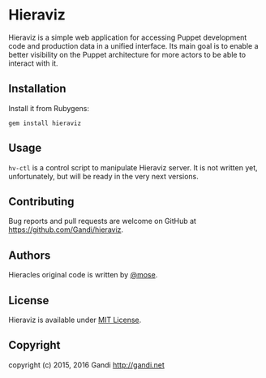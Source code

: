 Hieraviz
===============

Hieraviz is a simple web application for accessing Puppet development code and production data in a unified interface. Its main goal is to enable a better visibility on the Puppet architecture for more actors to be able to interact with it.


Installation 
-------------------
Install it from Rubygens:

    gem install hieraviz

Usage
----------
`hv-ctl` is a control script to manipulate Hieraviz server. It is not written yet, unfortunately, but will be ready in the very next versions.

Contributing
----------------
Bug reports and pull requests are welcome on GitHub at https://github.com/Gandi/hieraviz.

Authors
-----------
Hieracles original code is written by [@mose](https://github.com/mose).

License
-----------
Hieraviz is available under [MIT License](http://opensource.org/licenses/MIT).

Copyright
------------
copyright (c) 2015, 2016 Gandi http://gandi.net
